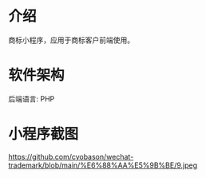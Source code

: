 # 介绍
商标小程序，应用于商标客户前端使用。

# 软件架构
后端语言: PHP

# 小程序截图
https://github.com/cyobason/wechat-trademark/blob/main/%E6%88%AA%E5%9B%BE/9.jpeg
